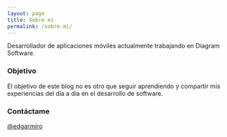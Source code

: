```yaml
---
layout: page
title: Sobre mí
permalink: /sobre-mi/
---
```


Desarrollador de aplicaciones móviles actualmente trabajando en Diagram Software.

### Objetivo

El objetivo de este blog no es otro que seguir aprendiendo y compartir mis experiencias del día a día en el desarrollo de software.

### Contáctame

[@edgarmiro](https://twitter.com/edgarmiro)
